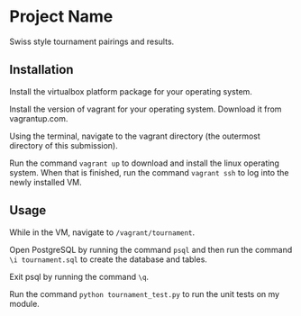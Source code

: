 # Project Name

Swiss style tournament pairings and results.

## Installation

Install the virtualbox platform package for your operating system.

Install the version of vagrant for your operating system. Download it from vagrantup.com.

Using the terminal, navigate to the vagrant directory (the outermost directory of this submission).

Run the command `vagrant up` to download and install the linux operating system.
When that is finished, run the command `vagrant ssh` to log into the newly installed VM.


## Usage

While in the VM, navigate to `/vagrant/tournament`.

Open PostgreSQL by running the command `psql` and then run the command `\i tournament.sql` to create the database and tables.

Exit psql by running the command `\q`.

Run the command `python tournament_test.py` to run the unit tests on my module.
